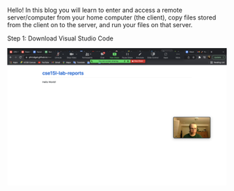 Hello! In this blog you will learn to enter and access a remote server/computer from your home computer (the client), copy files stored from the client 
on to the server, and run your files on that server. 

Step 1: Download Visual Studio Code 


![Image](yeah.png) 
